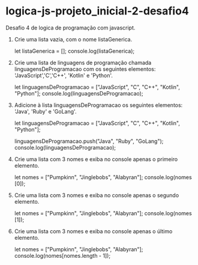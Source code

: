 # logica-js-projeto_inicial-2-desafio4
 Desafio 4 de logica de programação com javascript.

1. Crie uma lista vazia, com o nome listaGenerica.

    let listaGenerica = [];
    console.log(listaGenerica);

2. Crie uma lista de linguagens de programação chamada linguagensDeProgramacao com os seguintes elementos: 'JavaScript','C','C++', 'Kotlin' e 'Python'.

    let linguagensDeProgramacao = ["JavaScript", "C", "C++", "Kotlin", "Python"];
    console.log(linguagensDeProgramacao);

3. Adicione à lista linguagensDeProgramacao os seguintes elementos: 'Java', 'Ruby' e 'GoLang'.

    let linguagensDeProgramacao = ["JavaScript", "C", "C++", "Kotlin", "Python"];

    linguagensDeProgramacao.push("Java", "Ruby", "GoLang");
    console.log(linguagensDeProgramacao);

4. Crie uma lista com 3 nomes e exiba no console apenas o primeiro elemento.

    let nomes = ["Pumpkinn", "Jinglebobs", "Alabyran"];
    console.log(nomes [0]);

5. Crie uma lista com 3 nomes e exiba no console apenas o segundo elemento.

    let nomes = ["Pumpkinn", "Jinglebobs", "Alabyran"];
    console.log(nomes [1]);

6. Crie uma lista com 3 nomes e exiba no console apenas o último elemento.

    let nomes = ["Pumpkinn", "Jinglebobs", "Alabyran"];
    console.log(nomes[nomes.length - 1]);
